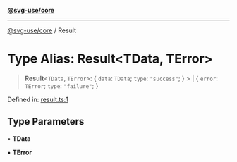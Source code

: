 [**@svg-use/core**](../README.md)

---

[@svg-use/core](../README.md) / Result

# Type Alias: Result\<TData, TError\>

> **Result**\<`TData`, `TError`\>: \{ `data`: `TData`; `type`: `"success"`; \} >
> \| \{ `error`: `TError`; `type`: `"failure"`; \}

Defined in:
[result.ts:1](https://github.com/fpapado/svg-use/blob/main/packages/core/src/result.ts#L1)

## Type Parameters

• **TData**

• **TError**
